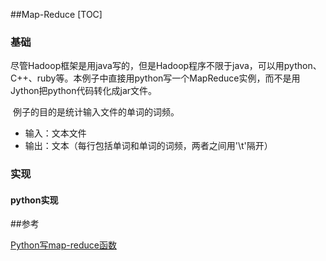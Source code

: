 ##Map-Reduce
[TOC]

### 基础

尽管Hadoop框架是用java写的，但是Hadoop程序不限于java，可以用python、C++、ruby等。本例子中直接用python写一个MapReduce实例，而不是用Jython把python代码转化成jar文件。

​      例子的目的是统计输入文件的单词的词频。

- 输入：文本文件
- 输出：文本（每行包括单词和单词的词频，两者之间用'\t'隔开）

### 实现

#### python实现





 ##参考

[Python写map-reduce函数](http://www.cnblogs.com/kaituorensheng/p/3826114.html)